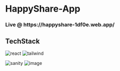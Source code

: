 # HappyShare-App 
<h3>Live @ https://happyshare-1df0e.web.app/</h3>
<h2>TechStack</h2>

![react](https://user-images.githubusercontent.com/94031657/215967884-8262e1c9-4a3b-4dae-9ff0-76cf2a12ed72.png)
![tailwind](https://user-images.githubusercontent.com/94031657/215968146-5cea3403-557a-45a0-be1d-cb26698c49bd.png)

![sanity](https://user-images.githubusercontent.com/94031657/215968287-dd8f7f72-37c8-47f9-b673-c67cdf6ca457.png)
![image](https://user-images.githubusercontent.com/94031657/215969034-b5ff3004-0931-4d0d-9a95-51d9f5fea576.png)






